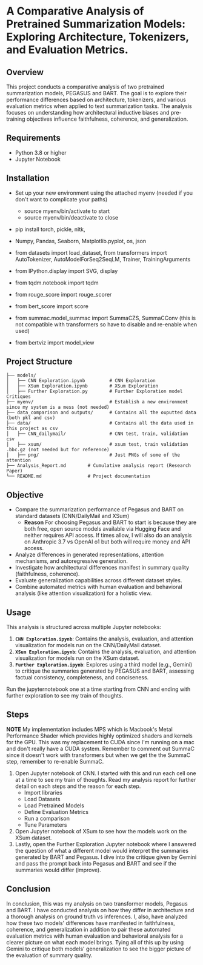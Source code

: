 # A Comparative Analysis of Pretrained Summarization Models: Exploring Architecture, Tokenizers, and Evaluation Metrics.
## Overview 
This project conducts a comparative analysis of two pretrained summarization models, PEGASUS and BART. The goal is to explore their performance differences based on architecture, tokenizers, and various evaluation metrics when applied to text summarization tasks. The analysis focuses on understanding how architectural inductive biases and pre-training objectives influence faithfulness, coherence, and generalization. 

## Requirements 
* Python 3.8 or higher
* Jupyter Notebook

## Installation
* Set up your new environment using the attached myenv (needed if you don't want to complicate your paths) 
    * source myenv/bin/activate to start
    * source myenv/bin/deactivate to close

* pip install torch, pickle, nltk,
* Numpy, Pandas, Seaborn, Matplotlib.pyplot, os, json
* from datasets import load_dataset, from transformers import AutoTokenizer, AutoModelForSeq2SeqLM, Trainer, TrainingArguments
* from IPython.display import SVG, display
* from tqdm.notebook import tqdm
* from rouge_score import rouge_scorer
* from bert_score import score
* from summac.model_summac import SummaCZS, SummaCConv (this is not compatible with transformers so have to disable and re-enable when used)
* from bertviz import model_view

## Project Structure
```
├── models/
│   ├── CNN Exploration.ipynb         # CNN Exploration
│   ├── XSum Exploration.ipynb        # XSum Exploration
│   ├── Further Exploration.py        # Further Exploration model Critiques 
├── myenv/                            # Establish a new environment since my system is a mess (not needed)
├── data_comparison and outputs/      # Contains all the ouputted data (both pkl and csv)
├── data/                             # Contains all the data used in this project as csv
│   ├── CNN_dailymail/                # CNN test, train, validation csv
│   ├── xsum/                         # xsum test, train validation .bbc.gz (not needed but for reference)
│   ├── png/                          # Just PNGs of some of the attention
├── Analysis_Report.md        # Cumulative analysis report (Research Paper) 
└── README.md                 # Project documentation
```
## Objective   
* Compare the summarization performance of Pegasus and BART on standard datasets (CNN/DailyMail and XSum)
    * **Reason** For choosing Pegasus and BART to start is because they are both free, open source models available via Hugging Face and neither requires API access. If times allow, I will also do an analysis on Anthropic 3.7 vs OpenAI o1 but both will require money and API access.   
* Analyze differences in generated representations, attention mechanisms, and autoregressive generation.
* Investigate how architectural differences manifest in summary quality (faithfulness, coherence).
* Evaluate generalization capabilities across different dataset styles.
* Combine automated metrics with human evaluation and behavioral analysis (like attention visualization) for a holistic view.

## Usage   
This analysis is structured across multiple Jupyter notebooks:   
1.  **`CNN Exploration.ipynb`**: Contains the analysis, evaluation, and attention visualization for models run on the CNN/DailyMail dataset.
2.  **`XSum Exploration.ipynb`**: Contains the analysis, evaluation, and attention visualization for models run on the XSum dataset.
3.  **`Further Exploration.ipynb`**: Explores using a third model (e.g., Gemini) to critique the summaries generated by PEGASUS and BART, assessing factual consistency, completeness, and conciseness.

Run the jupyternotebook one at a time starting from CNN and ending with further exploration to see my train of thoughts.

## Steps   
**NOTE** My implementation includes MPS which is Macbook's Metal Performance Shader which provides highly optimized shaders and kernels for the GPU. This was my replacement to CUDA since I'm running on a mac and don't really have a CUDA system. Remember to comment out SummaC since it doesn't work with transformers but when we get the the SummaC step, remember to re-enable SummaC.
1. Open Jupyter notebook of CNN. I started with this and run each cell one at a time to see my train of thoughts. Read my analysis report for further detail on each steps and the reason for each step.
    * Import libraries
    * Load Datasets
    * Load Pretrained Models
    * Define Evaluation Metrics
    * Run a comparison
    * Tune Parameters
2. Open Jupyter notebook of XSum to see how the models work on the XSum dataset.
3. Lastly, open the Further Exploration Jupyter notebook where I answered the question of what a different model would interpret the summaries generated by BART and Pegasus. I dive into the critique given by Gemini and pass the prompt back into Pegasus and BART and see if the summaries would differ (improve).

## Conclusion   
In conclusion, this was my analysis on two transformer models, Pegasus and BART. I have conducted analysis on how they differ in architecture and a thorough analysis on ground truth vs inferences. I, also, have analyzed how these two models' differences have manifested in faithfulness, coherence, and generalization in addition to pair these automated evaluation metrics with human evaluation and behavioral analysis for a clearer picture on what each model brings. Tying all of this up by using Gemini to critique both models' generalization to see the bigger picture of the evaluation of summary quality.   
